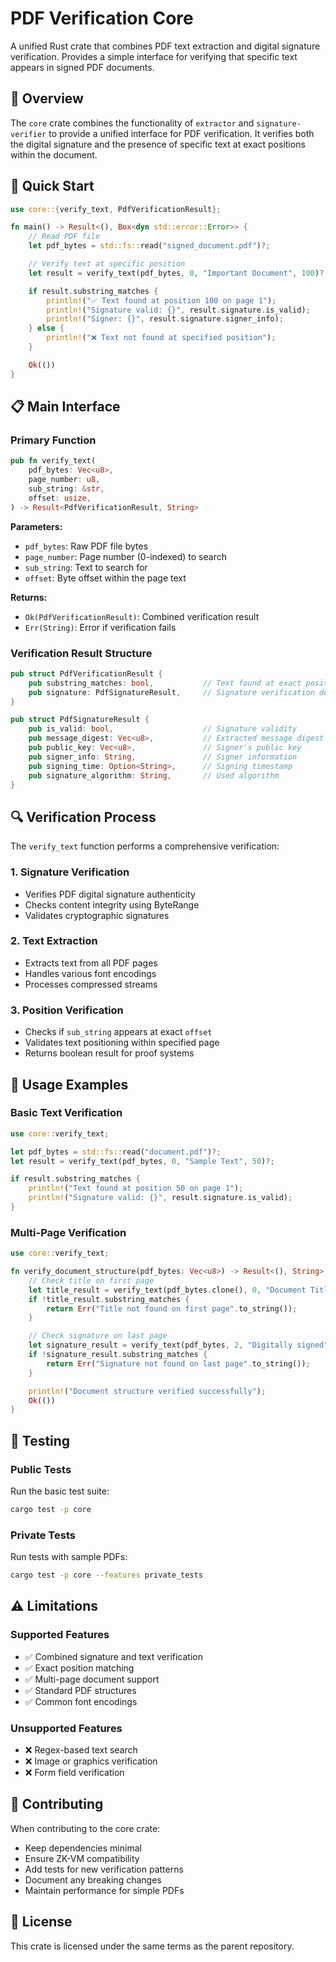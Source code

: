 # PDF Verification Core

A unified Rust crate that combines PDF text extraction and digital signature verification. Provides a simple interface for verifying that specific text appears in signed PDF documents.

## 🎯 **Overview**

The `core` crate combines the functionality of `extractor` and `signature-verifier` to provide a unified interface for PDF verification. It verifies both the digital signature and the presence of specific text at exact positions within the document.

## 🚀 **Quick Start**

```rust
use core::{verify_text, PdfVerificationResult};

fn main() -> Result<(), Box<dyn std::error::Error>> {
    // Read PDF file
    let pdf_bytes = std::fs::read("signed_document.pdf")?;

    // Verify text at specific position
    let result = verify_text(pdf_bytes, 0, "Important Document", 100)?;

    if result.substring_matches {
        println!("✅ Text found at position 100 on page 1");
        println!("Signature valid: {}", result.signature.is_valid);
        println!("Signer: {}", result.signature.signer_info);
    } else {
        println!("❌ Text not found at specified position");
    }

    Ok(())
}
```

## 📋 **Main Interface**

### Primary Function

```rust
pub fn verify_text(
    pdf_bytes: Vec<u8>,
    page_number: u8,
    sub_string: &str,
    offset: usize,
) -> Result<PdfVerificationResult, String>
```

**Parameters:**

- `pdf_bytes`: Raw PDF file bytes
- `page_number`: Page number (0-indexed) to search
- `sub_string`: Text to search for
- `offset`: Byte offset within the page text

**Returns:**

- `Ok(PdfVerificationResult)`: Combined verification result
- `Err(String)`: Error if verification fails

### Verification Result Structure

```rust
pub struct PdfVerificationResult {
    pub substring_matches: bool,           // Text found at exact position
    pub signature: PdfSignatureResult,     // Signature verification details
}

pub struct PdfSignatureResult {
    pub is_valid: bool,                    // Signature validity
    pub message_digest: Vec<u8>,           // Extracted message digest
    pub public_key: Vec<u8>,               // Signer's public key
    pub signer_info: String,               // Signer information
    pub signing_time: Option<String>,      // Signing timestamp
    pub signature_algorithm: String,       // Used algorithm
}
```

## 🔍 **Verification Process**

The `verify_text` function performs a comprehensive verification:

### 1. **Signature Verification**

- Verifies PDF digital signature authenticity
- Checks content integrity using ByteRange
- Validates cryptographic signatures

### 2. **Text Extraction**

- Extracts text from all PDF pages
- Handles various font encodings
- Processes compressed streams

### 3. **Position Verification**

- Checks if `sub_string` appears at exact `offset`
- Validates text positioning within specified page
- Returns boolean result for proof systems

## 📝 **Usage Examples**

### Basic Text Verification

```rust
use core::verify_text;

let pdf_bytes = std::fs::read("document.pdf")?;
let result = verify_text(pdf_bytes, 0, "Sample Text", 50)?;

if result.substring_matches {
    println!("Text found at position 50 on page 1");
    println!("Signature valid: {}", result.signature.is_valid);
}
```

### Multi-Page Verification

```rust
use core::verify_text;

fn verify_document_structure(pdf_bytes: Vec<u8>) -> Result<(), String> {
    // Check title on first page
    let title_result = verify_text(pdf_bytes.clone(), 0, "Document Title", 0)?;
    if !title_result.substring_matches {
        return Err("Title not found on first page".to_string());
    }

    // Check signature on last page
    let signature_result = verify_text(pdf_bytes, 2, "Digitally signed", 200)?;
    if !signature_result.substring_matches {
        return Err("Signature not found on last page".to_string());
    }

    println!("Document structure verified successfully");
    Ok(())
}
```

## 🧪 **Testing**

### Public Tests

Run the basic test suite:

```bash
cargo test -p core
```

### Private Tests

Run tests with sample PDFs:

```bash
cargo test -p core --features private_tests
```

## ⚠️ **Limitations**

### Supported Features

- ✅ Combined signature and text verification
- ✅ Exact position matching
- ✅ Multi-page document support
- ✅ Standard PDF structures
- ✅ Common font encodings

### Unsupported Features

- ❌ Regex-based text search
- ❌ Image or graphics verification
- ❌ Form field verification

## 🤝 **Contributing**

When contributing to the core crate:

- Keep dependencies minimal
- Ensure ZK-VM compatibility
- Add tests for new verification patterns
- Document any breaking changes
- Maintain performance for simple PDFs

## 📄 **License**

This crate is licensed under the same terms as the parent repository.
